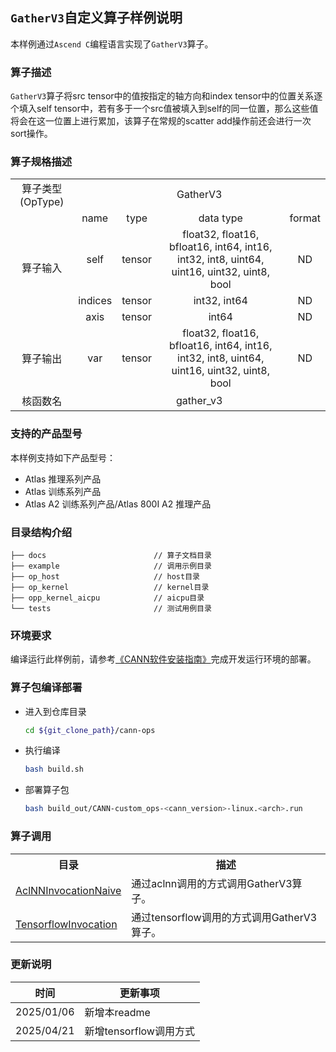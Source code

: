 ## `GatherV3`自定义算子样例说明 
本样例通过`Ascend C`编程语言实现了`GatherV3`算子。

### 算子描述
`GatherV3`算子将src tensor中的值按指定的轴方向和index tensor中的位置关系逐个填入self tensor中，若有多于一个src值被填入到self的同一位置，那么这些值将会在这一位置上进行累加，该算子在常规的scatter add操作前还会进行一次sort操作。

### 算子规格描述

<table>
<tr><td rowspan="1" align="center">算子类型(OpType)</td><td colspan="4" align="center">GatherV3</td></tr>
</tr>
<tr><td rowspan="4" align="center">算子输入</td><td align="center">name</td><td align="center">type</td><td align="center">data type</td><td align="center">format</td></tr>
<tr><td align="center">self</td><td align="center">tensor</td><td align="center">float32, float16, bfloat16, int64, int16, int32, int8, uint64, uint16, uint32, uint8, bool </td><td align="center">ND</td></tr>
<tr><td align="center">indices</td><td align="center">tensor</td><td align="center">int32, int64</td><td align="center">ND</td></tr>
<tr><td align="center">axis</td><td align="center">tensor</td><td align="center">int64</td><td align="center">ND</td></tr>
</tr>
</tr>
<tr><td rowspan="1" align="center">算子输出</td><td align="center">var</td><td align="center">tensor</td><td align="center">float32, float16, bfloat16, int64, int16, int32, int8, uint64, uint16, uint32, uint8, bool</td><td align="center">ND</td></tr>
</tr>
<tr><td rowspan="1" align="center">核函数名</td><td colspan="4" align="center">gather_v3</td></tr>
</table>

### 支持的产品型号
本样例支持如下产品型号：
- Atlas 推理系列产品
- Atlas 训练系列产品
- Atlas A2 训练系列产品/Atlas 800I A2 推理产品

### 目录结构介绍
```
├── docs                        // 算子文档目录
├── example                     // 调用示例目录
├── op_host                     // host目录
├── op_kernel                   // kernel目录
├── opp_kernel_aicpu            // aicpu目录
└── tests                       // 测试用例目录
```

### 环境要求
编译运行此样例前，请参考[《CANN软件安装指南》](https://hiascend.com/document/redirect/CannCommunityInstSoftware)完成开发运行环境的部署。

### 算子包编译部署
  - 进入到仓库目录

    ```bash
    cd ${git_clone_path}/cann-ops
    ```

  - 执行编译

    ```bash
    bash build.sh
    ```

  - 部署算子包

    ```bash
    bash build_out/CANN-custom_ops-<cann_version>-linux.<arch>.run
    ```
### 算子调用
<table>
    <th>目录</th><th>描述</th>
    <tr>
        <td><a href="./examples/AclNNInvocationNaive"> AclNNInvocationNaive</td><td>通过aclnn调用的方式调用GatherV3算子。</td>
    </tr>
    <tr>
        <td><a href="./examples/TensorflowInvocation/AscendCustomToTensorFlowCustom"> TensorflowInvocation</td><td>通过tensorflow调用的方式调用GatherV3算子。</td>
    </tr>
</table>

### 更新说明
| 时间 | 更新事项 |
|----|------|
| 2025/01/06 | 新增本readme |
| 2025/04/21 | 新增tensorflow调用方式 |